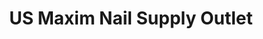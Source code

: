 ---
title: "US Maxim Nail Supply Outlet"
url: /falls-church/us-maxim-nail-supply-outlet/
shop: shop
---